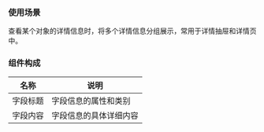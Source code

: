 ### 使用场景

查看某个对象的详情信息时，将多个详情信息分组展示，常用于详情抽屉和详情页中。

### 组件构成

| 名称 | 说明  |
| --- | ---  |
| 字段标题 | 字段信息的属性和类别 |
| 字段内容 | 字段信息的具体详细内容 |
